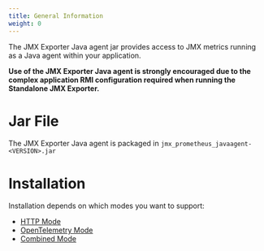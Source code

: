 ```yaml
---
title: General Information
weight: 0
---
```


The JMX Exporter Java agent jar provides access to JMX metrics running as a Java agent within your application.

**Use of the JMX Exporter Java agent is strongly encouraged due to the complex application RMI configuration required when running the Standalone JMX Exporter.**

# Jar File

The JMX Exporter Java agent is packaged in `jmx_prometheus_javaagent-<VERSION>.jar`

# Installation

Installation depends on which modes you want to support:

- [HTTP Mode](http://localhost:1313/java-agent/http_mode/)
- [OpenTelemetry Mode](http://localhost:1313/java-agent/opentelementry_mode/)
- [Combined Mode](http://localhost:1313/java-agent/combined_mode/)
